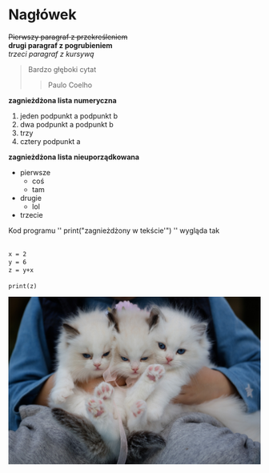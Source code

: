 # Nagłówek

~~Pierwszy paragraf z przekreśleniem~~<br>
**drugi paragraf z pogrubieniem**<br>
*trzeci paragraf z kursywą*<br>

> Bardzo głęboki cytat
>> Paulo Coelho

**zagnieżdżona lista numeryczna**
1. jeden
   podpunkt a
   podpunkt b
2. dwa
   podpunkt a
   podpunkt b
3. trzy
4. cztery
   podpunkt a

**zagnieżdżona lista nieuporządkowana**
+ pierwsze
  - coś
  - tam
+ drugie
  - lol
+ trzecie

Kod programu '' print("zagnieżdżony w tekście'") '' wygląda tak

~~~

x = 2
y = 6
z = y+x

print(z)

~~~

![pexels-peng-louis-1643456.jpg](pexels-peng-louis-1643456.jpg)
